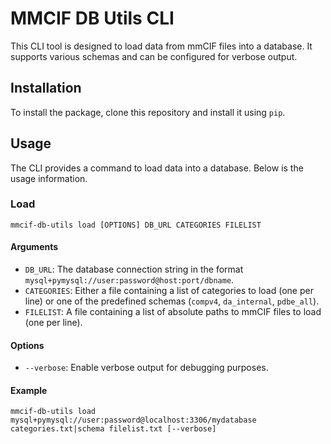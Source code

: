 # MMCIF DB Utils CLI

This CLI tool is designed to load data from mmCIF files into a database. It supports various schemas and can be configured for verbose output.

## Installation

To install the package, clone this repository and install it using `pip`.

## Usage

The CLI provides a command to load data into a database. Below is the usage information.

### Load

```
mmcif-db-utils load [OPTIONS] DB_URL CATEGORIES FILELIST
```

#### Arguments

- `DB_URL`: The database connection string in the format `mysql+pymysql://user:password@host:port/dbname`.
- `CATEGORIES`: Either a file containing a list of categories to load (one per line) or one of the predefined schemas (`compv4`, `da_internal`, `pdbe_all`).
- `FILELIST`: A file containing a list of absolute paths to mmCIF files to load (one per line).

#### Options
- `--verbose`: Enable verbose output for debugging purposes.

#### Example

```
mmcif-db-utils load mysql+pymysql://user:password@localhost:3306/mydatabase categories.txt|schema filelist.txt [--verbose]
```

